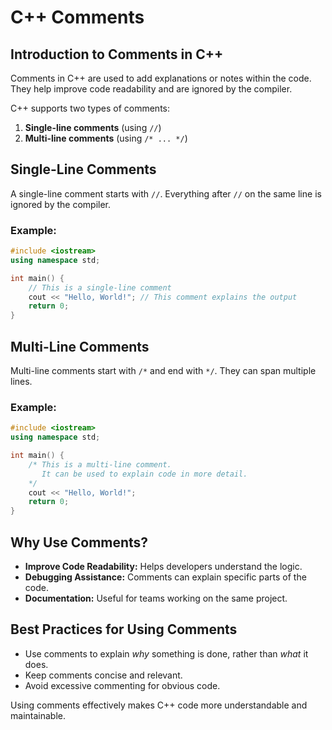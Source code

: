 # C++ Comments

## Introduction to Comments in C++

Comments in C++ are used to add explanations or notes within the code. They help improve code readability and are ignored by the compiler.

C++ supports two types of comments:

1. **Single-line comments** (using `//`)
2. **Multi-line comments** (using `/* ... */`)

## Single-Line Comments

A single-line comment starts with `//`. Everything after `//` on the same line is ignored by the compiler.

### Example:

```cpp
#include <iostream>
using namespace std;

int main() {
    // This is a single-line comment
    cout << "Hello, World!"; // This comment explains the output
    return 0;
}
```

## Multi-Line Comments

Multi-line comments start with `/*` and end with `*/`. They can span multiple lines.

### Example:

```cpp
#include <iostream>
using namespace std;

int main() {
    /* This is a multi-line comment.
       It can be used to explain code in more detail.
    */
    cout << "Hello, World!";
    return 0;
}
```

## Why Use Comments?

- **Improve Code Readability:** Helps developers understand the logic.
- **Debugging Assistance:** Comments can explain specific parts of the code.
- **Documentation:** Useful for teams working on the same project.

## Best Practices for Using Comments

- Use comments to explain _why_ something is done, rather than _what_ it does.
- Keep comments concise and relevant.
- Avoid excessive commenting for obvious code.

Using comments effectively makes C++ code more understandable and maintainable.
